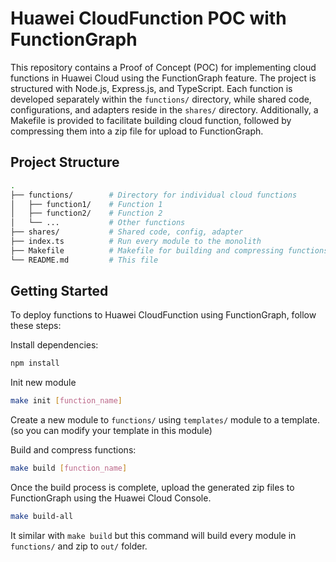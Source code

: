 # Huawei CloudFunction POC with FunctionGraph
This repository contains a Proof of Concept (POC) for implementing cloud functions in Huawei Cloud using the FunctionGraph feature.
The project is structured with Node.js, Express.js, and TypeScript. Each function is developed separately within the `functions/` directory,
while shared code, configurations, and adapters reside in the `shares/` directory. Additionally, a Makefile is provided to facilitate building cloud function, followed by compressing them into a zip file for upload to FunctionGraph.

## Project Structure
```bash
.
├── functions/        # Directory for individual cloud functions
│   ├── function1/    # Function 1
│   ├── function2/    # Function 2
│   └── ...           # Other functions
├── shares/           # Shared code, config, adapter
├── index.ts          # Run every module to the monolith
├── Makefile          # Makefile for building and compressing functions
└── README.md         # This file
```
## Getting Started
To deploy functions to Huawei CloudFunction using FunctionGraph, follow these steps:

Install dependencies:

```sh
npm install
```

Init new module

```sh
make init [function_name]
```
Create a new module to `functions/` using `templates/` module to a template. (so you can modify your template in this module)

Build and compress functions:

```sh
make build [function_name]
```
Once the build process is complete, upload the generated zip files to FunctionGraph using the Huawei Cloud Console.

```sh
make build-all
```
It similar with `make build` but this command will build every module in `functions/` and zip to `out/` folder.